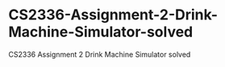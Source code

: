 # CS2336-Assignment-2-Drink-Machine-Simulator-solved
CS2336 Assignment 2 Drink Machine Simulator solved
